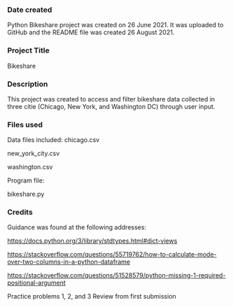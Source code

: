 ### Date created
Python Bikeshare project was created on 26 June 2021. It was uploaded to GitHub and the README file was created 26 August 2021.

### Project Title
Bikeshare

### Description
This project was created to access and filter bikeshare data collected in three citie (Chicago, New York, and Washington DC) through user input.

### Files used
Data files included:
  chicago.csv

  new_york_city.csv

  washington.csv

Program file:

  bikeshare.py

### Credits
Guidance was found at the following addresses:

https://docs.python.org/3/library/stdtypes.html#dict-views

https://stackoverflow.com/questions/55719762/how-to-calculate-mode-over-two-columns-in-a-python-dataframe

https://stackoverflow.com/questions/51528579/python-missing-1-required-positional-argument

Practice problems 1, 2, and 3
Review from first submission
